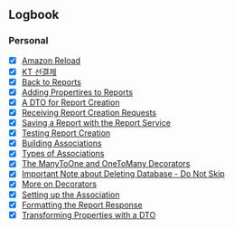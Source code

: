 

## Logbook
### Personal
- [x] [Amazon Reload](things:///show?id=EwDs68zwvvxmckzCBJhP8p)
- [x] [KT 선결제](things:///show?id=95Kr1KxLwfvJ5zWrs8Qvsd)
- [x] [Back to Reports](things:///show?id=HFvRfTSFBfts5iVd747WKV)
- [x] [Adding Propertires to Reports](things:///show?id=GFSQjp3tF3dKACh4BBW2rY)
- [x] [A DTO for Report Creation](things:///show?id=JFA4j3AjPwo2x1EuR6VywH)
- [x] [Receiving Report Creation Requests](things:///show?id=NMyKpk9K1QjCuyvboUezg1)
- [x] [Saving a Report with the Report Service](things:///show?id=Q7xqmk1rM4HE8n2Wnkv3zj)
- [x] [Testing Report Creation](things:///show?id=GpNtoMSFYYYWJd6XzxSntc)
- [x] [Building Associations](things:///show?id=LDGQ1w7Zs4mM9kwcoBAX7L)
- [x] [Types of Associations](things:///show?id=XggnDr1nCU7hGpjKSwPhhm)
- [x] [The ManyToOne and OneToMany Decorators](things:///show?id=4qrGew7ZietTD1ekbmGjE5)
- [x] [Important Note about Deleting Database - Do Not Skip](things:///show?id=8DAZMeFyce8bfGCEQbTumy)
- [x] [More on Decorators](things:///show?id=3svLGeNUfMoSvSe7QGaFPh)
- [x] [Setting up the Association](things:///show?id=JY9Nmg5Pi8yC9wB31kVZpV)
- [x] [Formatting the Report Response](things:///show?id=YQEhut8GmvqKkzTa4HQkPQ)
- [x] [Transforming Properties with a DTO](things:///show?id=X36uF4VfKhBbJBZRUuP3Uj)